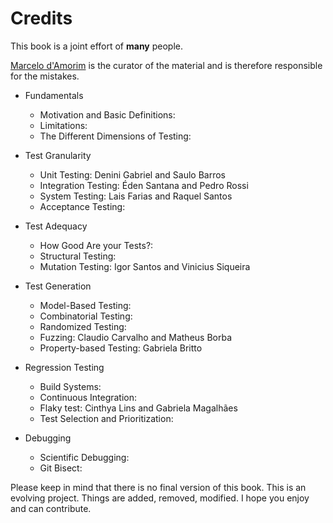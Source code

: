 Credits
=======

This book is a joint effort of <b>many</b> people.

<a href="http://www.cin.ufpe.br/~damorim">Marcelo d'Amorim</a> is the curator of the material and is therefore responsible for the mistakes.

* Fundamentals
    * Motivation and Basic Definitions:
    * Limitations:
    * The Different Dimensions of Testing:

* Test Granularity
    * Unit Testing: Denini Gabriel and Saulo Barros
    * Integration Testing: Éden Santana and Pedro Rossi
    * System Testing: Lais Farias and Raquel Santos
    * Acceptance Testing:

* Test Adequacy
    * How Good Are your Tests?:
    * Structural Testing:
    * Mutation Testing: Igor Santos and Vinicius Siqueira
    
* Test Generation
    * Model-Based Testing:
    * Combinatorial Testing:
    * Randomized Testing:
    * Fuzzing: Claudio Carvalho and Matheus Borba
    * Property-based Testing: Gabriela Britto

* Regression Testing
    * Build Systems:
    * Continuous Integration:
    * Flaky test: Cinthya Lins and Gabriela Magalhães
    * Test Selection and Prioritization:

* Debugging
    * Scientific Debugging:
    * Git Bisect:

Please keep in mind that there is no final version of this book. This is an evolving project. Things are added, removed, modified. I hope you enjoy and can contribute.
